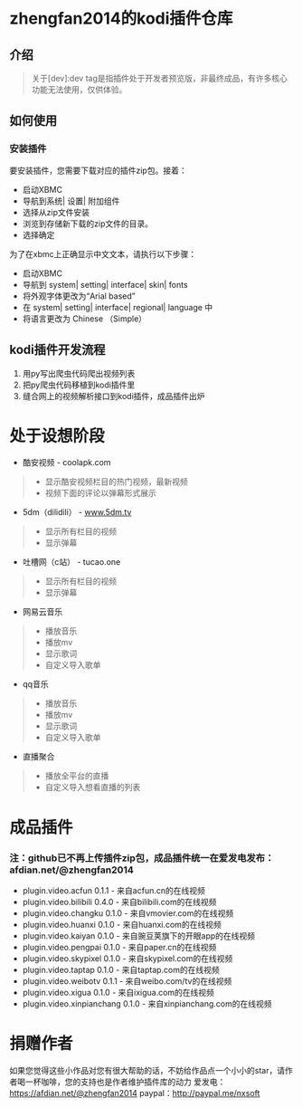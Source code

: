 # zhengfan2014的kodi插件仓库
## 介绍

> 关于[dev]:dev tag是指插件处于开发者预览版，非最终成品，有许多核心功能无法使用，仅供体验。
## 如何使用
### 安装插件
要安装插件，您需要下载对应的插件zip包。接着：  

- 启动XBMC
- 导航到系统| 设置| 附加组件
- 选择从zip文件安装
- 浏览到存储新下载的zip文件的目录。
- 选择确定

为了在xbmc上正确显示中文文本，请执行以下步骤：  

- 启动XBMC
- 导航到 system| setting| interface| skin| fonts
- 将外观字体更改为“Arial based”
- 在 system| setting| interface| regional| language 中
- 将语言更改为 Chinese （Simple）

## kodi插件开发流程

1. 用py写出爬虫代码爬出视频列表
2. 把py爬虫代码移植到kodi插件里
3. 缝合网上的视频解析接口到kodi插件，成品插件出炉

# 处于设想阶段
- 酷安视频 - coolapk.com
> - 显示酷安视频栏目的热门视频，最新视频
> - 视频下面的评论以弹幕形式展示

- 5dm（dilidili） -  www.5dm.tv
> - 显示所有栏目的视频
> - 显示弹幕

- 吐槽网（c站） - tucao.one
> - 显示所有栏目的视频
> - 显示弹幕

- 网易云音乐
> - 播放音乐
> - 播放mv
> - 显示歌词
> - 自定义导入歌单

- qq音乐
> - 播放音乐
> - 播放mv
> - 显示歌词
> - 自定义导入歌单

- 直播聚合
> - 播放全平台的直播
> - 自定义导入想看直播的列表

# 成品插件
### 注：github已不再上传插件zip包，成品插件统一在爱发电发布：afdian.net/@zhengfan2014
- plugin.video.acfun        0.1.1 - 来自acfun.cn的在线视频
- plugin.video.bilibili     0.4.0 - 来自bilibili.com的在线视频
- plugin.video.changku      0.1.0 - 来自vmovier.com的在线视频
- plugin.video.huanxi       0.1.0 - 来自huanxi.com的在线视频
- plugin.video.kaiyan       0.1.0 - 来自豌豆荚旗下的开眼app的在线视频
- plugin.video.pengpai      0.1.0 - 来自paper.cn的在线视频
- plugin.video.skypixel     0.1.0 - 来自skypixel.com的在线视频
- plugin.video.taptap       0.1.0 - 来自taptap.com的在线视频
- plugin.video.weibotv      0.1.1 - 来自weibo.com/tv的在线视频
- plugin.video.xigua        0.1.0 - 来自ixigua.com的在线视频
- plugin.video.xinpianchang 0.1.0 - 来自xinpianchang.com的在线视频
# 捐赠作者
如果您觉得这些小作品对您有很大帮助的话，不妨给作品点一个小小的star，请作者喝一杯咖啡，您的支持也是作者维护插件库的动力
爱发电：https://afdian.net/@zhengfan2014
paypal：http://paypal.me/nxsoft


